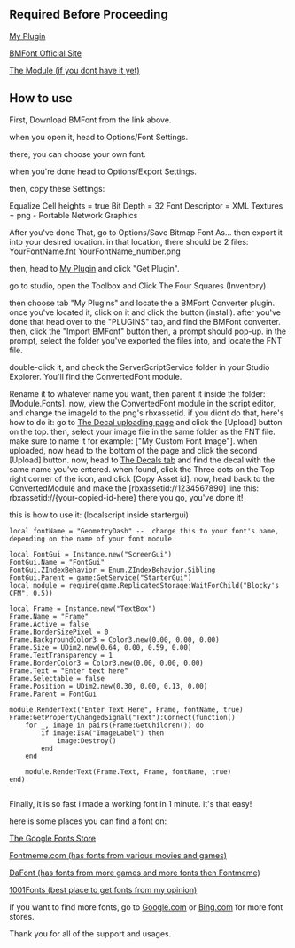 ## Required Before Proceeding
[My Plugin](https://create.roblox.com/store/asset/81948658764284)

[BMFont Official Site](https://angelcode.com/products/bmfont/)

[The Module (if you dont have it yet)](https://create.roblox.com/store/asset/81394450551935/Blockys-CFM)

## How to use
First, Download BMFont from the link above.

when you open it, head to Options/Font Settings.

there, you can choose your own font.

when you're done head to Options/Export Settings.

then, copy these Settings:

Equalize Cell heights = true
Bit Depth = 32
Font Descriptor = XML
Textures = png - Portable Network Graphics

After you've done That, go to Options/Save Bitmap Font As...
then export it into your desired location.
in that location, there should be 2 files:
YourFontName.fnt
YourFontName_number.png

then, head to [My Plugin](https://create.roblox.com/store/asset/81948658764284) and  click "Get Plugin".

go to studio, open the Toolbox and Click The Four Squares (Inventory)

then choose tab "My Plugins"
and locate the a BMFont Converter plugin.
once you've located it, click on it and click the button (install).
after you've done that head over to the "PLUGINS" tab, and find the BMFont converter.
then, click the "Import BMFont" button
then, a prompt should pop-up.
in the prompt, select the folder you've exported the files into, and locate the FNT file.

double-click it, and check the ServerScriptService folder in your Studio Explorer. You'll find the ConvertedFont module.

Rename it to whatever name you want, then parent it inside the folder: [Module.Fonts].
now, view the ConvertedFont module in the script editor, and change the imageId to the png's rbxassetid.
if you didnt do that, here's how to do it:
go to [The Decal uploading page](https://create.roblox.com/dashboard/creations/upload?assetType=Decal) and click the [Upload] button on the top.
then, select your image file in the same folder as the FNT file.
make sure to name it for example: ["My Custom Font Image"].
when uploaded, now head to the bottom of the page and click the second [Upload] button.
now, head to [The Decals tab](https://create.roblox.com/dashboard/creations?assetType=Decal&activeTab=Decal) and find the decal with the same name you've entered.
when found, click the Three dots on the Top right corner of the icon, and click [Copy Asset id].
now, head back to the ConvertedModule and make the [rbxassetid://1234567890] line this: rbxassetid://{your-copied-id-here}
there you go, you've done it!

this is how to use it: (localscript inside startergui)

```luau
local fontName = "GeometryDash" --  change this to your font's name, depending on the name of your font module

local FontGui = Instance.new("ScreenGui")
FontGui.Name = "FontGui"
FontGui.ZIndexBehavior = Enum.ZIndexBehavior.Sibling
FontGui.Parent = game:GetService("StarterGui")
local module = require(game.ReplicatedStorage:WaitForChild("Blocky's CFM", 0.5))

local Frame = Instance.new("TextBox")
Frame.Name = "Frame"
Frame.Active = false
Frame.BorderSizePixel = 0
Frame.BackgroundColor3 = Color3.new(0.00, 0.00, 0.00)
Frame.Size = UDim2.new(0.64, 0.00, 0.59, 0.00)
Frame.TextTransparency = 1
Frame.BorderColor3 = Color3.new(0.00, 0.00, 0.00)
Frame.Text = "Enter text here"
Frame.Selectable = false
Frame.Position = UDim2.new(0.30, 0.00, 0.13, 0.00)
Frame.Parent = FontGui

module.RenderText("Enter Text Here", Frame, fontName, true)
Frame:GetPropertyChangedSignal("Text"):Connect(function()
	for _, image in pairs(Frame:GetChildren()) do
		if image:IsA("ImageLabel") then
			image:Destroy()
		end
	end

	module.RenderText(Frame.Text, Frame, fontName, true)
end)


```

Finally, it is so fast i made a working font in 1 minute. it's that easy!

here is some places you can find a font on:

[The Google Fonts Store](https://fonts.google.com/)

[Fontmeme.com (has fonts from various movies and games)](https://fontmeme.com/)

[DaFont (has fonts from more games and more fonts then Fontmeme)](https://www.dafont.com/)

[1001Fonts (best place to get fonts from my opinion)](https://www.1001fonts.com/)

If you want to find more fonts, go to [Google.com](https://www.google.com/search?q=font) or [Bing.com](https://www.bing.com/search?q=font) for more font stores.

Thank you for all of the support and usages.
